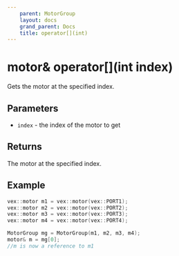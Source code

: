 ```yaml
---
    parent: MotorGroup
    layout: docs
    grand_parent: Docs
    title: operator[](int)
---
```

# motor& operator[](int index)
Gets the motor at the specified index.

## Parameters
- `index` - the index of the motor to get

## Returns
The motor at the specified index.

## Example
```cpp
vex::motor m1 = vex::motor(vex::PORT1);
vex::motor m2 = vex::motor(vex::PORT2);
vex::motor m3 = vex::motor(vex::PORT3);
vex::motor m4 = vex::motor(vex::PORT4);

MotorGroup mg = MotorGroup(m1, m2, m3, m4);
motor& m = mg[0];
//m is now a reference to m1
```